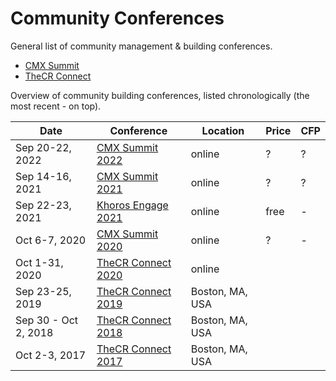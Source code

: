# Community Conferences

General list of community management & building conferences.

- [CMX Summit](https://cmxhub.com/summit/)
- [TheCR Connect](https://communityroundtable.com/what-we-do/training-and-events/thecr-connect/)

Overview of community building conferences, listed chronologically (the most recent - on top).

| Date | Conference | Location | Price | CFP |
| --- | --- | --- | --- | --- |
| Sep 20-22, 2022 | [CMX Summit 2022](https://events.cmxhub.com/events/details/cmx-cmx-hq-presents-cmx-summit-2022/) | online | ? | ? |
| Sep 14-16, 2021 | [CMX Summit 2021](https://events.cmxhub.com/events/details/cmx-cmx-hq-presents-cmx-summit-2021/) | online | ? | ? |
| Sep 22-23, 2021 | [Khoros Engage 2021](https://pages.khoros.com/Khoros-Engage-2021.html) | online | free | - |
| Oct 6-7, 2020 | [CMX Summit 2020](https://cmxhub.com/summit2020/) | online | ? | - |
| Oct 1-31, 2020 | [TheCR Connect 2020](https://communityroundtable.com/what-we-do/training-and-events/thecr-connect/thecr-connect-2020/) | online |  |  |
| Sep 23-25, 2019 | [TheCR Connect 2019](https://communityroundtable.com/what-we-do/training-and-events/thecr-connect/thecr-connect-2019/) | Boston, MA, USA |  |  |
| Sep 30 - Oct 2, 2018 | [TheCR Connect 2018](https://communityroundtable.com/what-we-do/training-and-events/thecr-connect/thecr-connect-2018/) | Boston, MA, USA |  |  |
| Oct 2-3, 2017 | [TheCR Connect 2017](https://communityroundtable.com/what-we-do/training-and-events/thecr-connect/thecr-connect-2017/) | Boston, MA, USA |  |  |
